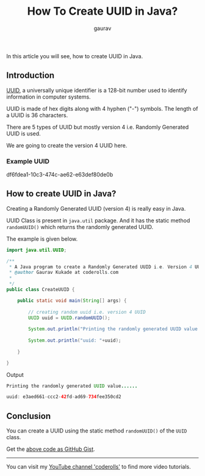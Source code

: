 ﻿---
layout: post
title: "How To Create UUID in Java?"
author: gaurav
image: assets/images/2020-12-23/create-uuid-in-java.webp
categories: [Java, Core Java, String]
description: "In this article you will see, how to create UUID in Java."
toc: true
hidden: false
---

In this article you will see, how to create UUID in Java.

## Introduction

[UUID](https://coderolls.com/uuid-in-java/), a universally unique identifier is a 128-bit number used to identify information in computer systems.

UUID is made of hex digits along with 4 hyphen ("-") symbols. The length of a UUID is 36 characters.

There are 5 types of UUID but mostly version 4 i.e. Randomly Generated UUID is used.

We are going to create the version 4 UUID here.

### Example UUID

df6fdea1-10c3-474c-ae62-e63def80de0b

## How to create UUID in Java?

Creating a Randomly Generated UUID (version 4) is really easy in Java.

UUID Class is present in  `java.util` package. And it has the static method `randomUUID()` which returns the randomly generated UUID.

The example is given below.

```java
import java.util.UUID;

/**
 * A Java program to create a Randomly Generated UUID i.e. Version 4 UUID
 * @author Gaurav Kukade at coderolls.com
 *
 */
public class CreateUUID {

	public static void main(String[] args) {
		
		// creating random uuid i.e. version 4 UUID
		UUID uuid = UUID.randomUUID();
		
		System.out.println("Printing the randomly generated UUID value......\n");
		
		System.out.println("uuid: "+uuid);
		
	}

}

```
Output
```java
Printing the randomly generated UUID value......

uuid: e3aed661-ccc2-42fd-ad69-734fee350cd2

```
## Conclusion

You can create a UUID using the static method `randomUUID()` of the `UUID` class.

Get the [above code as GitHub Gist](https://gist.github.com/gauravkukade/395f314c549969bd300d72c7e032dbcb).

--------

You can visit my [YouTube channel 'coderolls'](https://www.youtube.com/channel/UCl31HHUdQbSHOQfc9L-wo3w?view_as=subscriber?sub_confirmation=1) to find more video tutorials.
